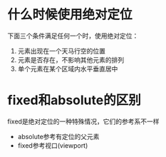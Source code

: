 # 什么时候使用绝对定位

下面三个条件满足任何一个时，使用绝对定位：

1. 元素出现在一个天马行空的位置
2. 元素是否存在，不影响其他元素的排列
3. 单个元素在某个区域内水平垂直居中

# fixed和absolute的区别

fixed是绝对定位的一种特殊情况，它们的参考系不一样

- absolute参考有定位的父元素
- fixed参考视口(viewport)